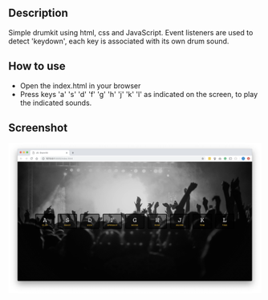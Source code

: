 ## Description

Simple drumkit using html, css and JavaScript. Event listeners are used to detect 'keydown', each key is associated with its own drum sound.

## How to use

- Open the index.html in your browser
- Press keys 'a' 's' 'd' 'f' 'g' 'h' 'j' 'k' 'l' as indicated on the screen, to play the indicated sounds.

## Screenshot

![simple-drum-kit](/assets/drum-kit.png)